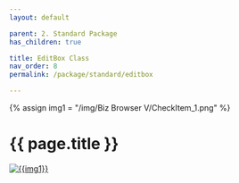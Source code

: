 ```yaml
---
layout: default

parent: 2. Standard Package
has_children: true

title: EditBox Class
nav_order: 8
permalink: /package/standard/editbox

---
```

{% assign img1 = "/img/Biz Browser V/CheckItem_1.png" %}

# {{ page.title }}

<a href="{{ img1 }}" target="_blank"> <img src="{{ img1 }}" alt="{{img1}}"></a>
